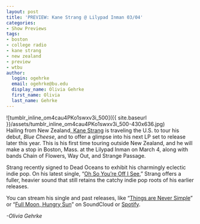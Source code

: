 ```yaml
---
layout: post
title: 'PREVIEW: Kane Strang @ Lilypad Inman 03/04'
categories:
- Show Previews
tags:
- boston
- college radio
- kane strang
- new zealand
- preview
- wtbu
author:
  login: ogehrke
  email: ogehrke@bu.edu
  display_name: Olivia Gehrke
  first_name: Olivia
  last_name: Gehrke
---
```

![tumblr_inline_om4cau4PKo1swxv3i_500]({{ site.baseurl }}/assets/tumblr_inline_om4cau4PKo1swxv3i_500-430x636.jpg)  
Hailing from New Zealand,[ Kane Strang](http://t.umblr.com/redirect?z=https%3A%2F%2Fwww.kanestrang.com&t=NzQ3NzAwZjAxNWJhNzVkZGFkYzA5Yzk4NjUwOTM0YmE4MDFiN2NkMCx4ZDhCTmJ4ag%3D%3D&b=t%3AKIk-PtjejdhRSOqxbjcLKQ&p=http%3A%2F%2Fwtburadio.tumblr.com%2Fpost%2F157848873133%2Fpreview-kane-strang-lilypad-inman-0304&m=1) is traveling the U.S. to tour his debut, _Blue Cheese_, and to offer a glimpse into his next LP set to release later this year. This is his first time touring outside New Zealand, and he will make a stop in Boston, Mass. at the Lilypad Inman on March 4, along with bands Chain of Flowers, Way Out, and Strange Passage.

Strang recently signed to Dead Oceans to exhibit his charmingly eclectic indie pop. On his latest single, “[Oh So You’re Off I See](http://t.umblr.com/redirect?z=https%3A%2F%2Fwww.youtube.com%2Fwatch%3Fv%3Dl1VLO17X3Is&t=ZjQ0NjQwMjdiODkxYjQ5ZjI0M2ViZGI4M2RlZDBhMjFiMGMwMTM2MCx4ZDhCTmJ4ag%3D%3D&b=t%3AKIk-PtjejdhRSOqxbjcLKQ&p=http%3A%2F%2Fwtburadio.tumblr.com%2Fpost%2F157848873133%2Fpreview-kane-strang-lilypad-inman-0304&m=1),” Strang offers a fuller, heavier sound that still retains the catchy indie pop roots of his earlier releases.

You can stream his single and past releases, like “[Things are Never Simple](http://t.umblr.com/redirect?z=https%3A%2F%2Fsoundcloud.com%2Fbadabingrecords%2Fthings-are-never-simple-1%3Fin%3Dbadabingrecords%2Fsets%2Fkane-strang-blue-cheese-2&t=YWYwNDQ2ZWEwZDA5MTBhODgyZDEwMmNjMjMyM2UwOTRiOTg2YjA3Nyx4ZDhCTmJ4ag%3D%3D&b=t%3AKIk-PtjejdhRSOqxbjcLKQ&p=http%3A%2F%2Fwtburadio.tumblr.com%2Fpost%2F157848873133%2Fpreview-kane-strang-lilypad-inman-0304&m=1)” or “[Full Moon, Hungry Sun](http://t.umblr.com/redirect?z=https%3A%2F%2Fsoundcloud.com%2Fbadabingrecords%2Fkane-strang-full-moon-hungry-sun&t=NGM3ZTdiODJhYmRhZWM1OTc5ZDJlYzI5OWYyNTYzYzJmMWM1MjcyMix4ZDhCTmJ4ag%3D%3D&b=t%3AKIk-PtjejdhRSOqxbjcLKQ&p=http%3A%2F%2Fwtburadio.tumblr.com%2Fpost%2F157848873133%2Fpreview-kane-strang-lilypad-inman-0304&m=1)” on SoundCloud or [Spotify](http://t.umblr.com/redirect?z=https%3A%2F%2Fplay.spotify.com%2Fartist%2F5ep2Spbr5BdQT3WErx4kie%3Fplay%3Dtrue%26utm_source%3Dopen.spotify.com%26utm_medium%3Dopen&t=MjU0ZjczMDJkOWU0NjFkMjMwMDQ0MjRiODRiNDMwNWIxMDA1Yjc2MCx4ZDhCTmJ4ag%3D%3D&b=t%3AKIk-PtjejdhRSOqxbjcLKQ&p=http%3A%2F%2Fwtburadio.tumblr.com%2Fpost%2F157848873133%2Fpreview-kane-strang-lilypad-inman-0304&m=1).

_\-Olivia Gehrke_